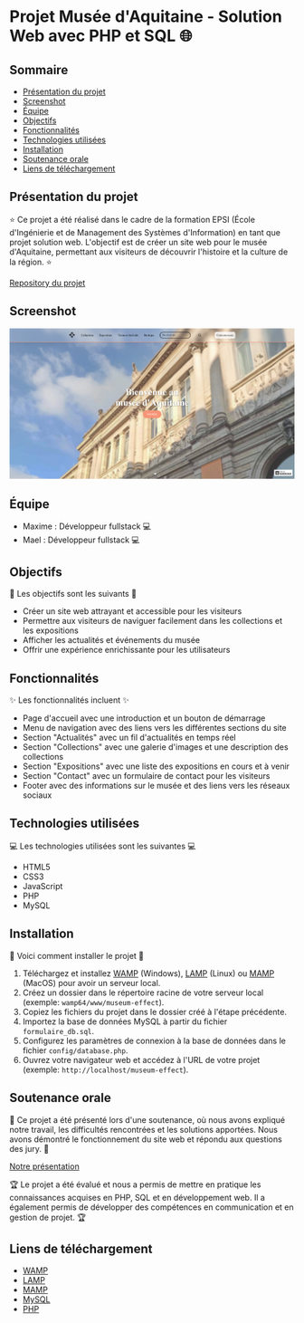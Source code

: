 # Projet Musée d'Aquitaine - Solution Web avec PHP et SQL :globe_with_meridians:

## Sommaire
- [Présentation du projet](#Présentation-du-projet)
- [Screenshot](#Screenshot)
- [Équipe](#Équipe)
- [Objectifs](#Objectifs)
- [Fonctionnalités](#Fonctionnalités)
- [Technologies utilisées](#Technologies-utilisées)
- [Installation](#Installation)
- [Soutenance orale](#Soutenance-orale)
- [Liens de téléchargement](#Liens-de-téléchargement)

## Présentation du projet
:star: Ce projet a été réalisé dans le cadre de la formation EPSI (École d'Ingénierie et de Management des Systèmes d'Information) en tant que projet solution web. L'objectif est de créer un site web pour le musée d'Aquitaine, permettant aux visiteurs de découvrir l'histoire et la culture de la région. :star:

[Repository du projet](https://github.com/AirKyzzZ/museum-effect)

## Screenshot

![Screenshot de l'index du site](templates/images/screenshot.png)

## Équipe
- Maxime : Développeur fullstack :computer:
- Mael : Développeur fullstack :computer:

## Objectifs
:dart: Les objectifs sont les suivants :dart:
- Créer un site web attrayant et accessible pour les visiteurs
- Permettre aux visiteurs de naviguer facilement dans les collections et les expositions
- Afficher les actualités et événements du musée
- Offrir une expérience enrichissante pour les utilisateurs

## Fonctionnalités
:sparkles: Les fonctionnalités incluent :sparkles:
- Page d'accueil avec une introduction et un bouton de démarrage
- Menu de navigation avec des liens vers les différentes sections du site
- Section "Actualités" avec un fil d'actualités en temps réel
- Section "Collections" avec une galerie d'images et une description des collections
- Section "Expositions" avec une liste des expositions en cours et à venir
- Section "Contact" avec un formulaire de contact pour les visiteurs
- Footer avec des informations sur le musée et des liens vers les réseaux sociaux

## Technologies utilisées
:computer: Les technologies utilisées sont les suivantes :computer:
- HTML5
- CSS3
- JavaScript
- PHP
- MySQL

## Installation
:wrench: Voici comment installer le projet :wrench:
1. Téléchargez et installez [WAMP](https://www.wampserver.com/) (Windows), [LAMP](https://www.apachefriends.org/index.php) (Linux) ou [MAMP](https://www.mamp.info/) (MacOS) pour avoir un serveur local.
2. Créez un dossier dans le répertoire racine de votre serveur local (exemple: `wamp64/www/museum-effect`).
3. Copiez les fichiers du projet dans le dossier créé à l'étape précédente.
4. Importez la base de données MySQL à partir du fichier `formulaire_db.sql`.
5. Configurez les paramètres de connexion à la base de données dans le fichier `config/database.php`.
6. Ouvrez votre navigateur web et accédez à l'URL de votre projet (exemple: `http://localhost/museum-effect`).

## Soutenance orale
:microphone: Ce projet a été présenté lors d'une soutenance, où nous avons expliqué notre travail, les difficultés rencontrées et les solutions apportées. Nous avons démontré le fonctionnement du site web et répondu aux questions des jury. :microphone:

[Notre présentation](https://www.canva.com/design/DAGZQ4FKEQo/MMGgV4O24i6EulG0mot_vw/edit?utm_content=DAGZQ4FKEQo&utm_campaign=designshare&utm_medium=link2&utm_source=sharebutton)

:trophy: Le projet a été évalué et nous a permis de mettre en pratique les connaissances acquises en PHP, SQL et en développement web. Il a également permis de développer des compétences en communication et en gestion de projet. :trophy:

## Liens de téléchargement
- [WAMP](https://www.wampserver.com/download-wampserver/)
- [LAMP](https://www.apachefriends.org/download.html)
- [MAMP](https://www.mamp.info/downloads/)
- [MySQL](https://dev.mysql.com/downloads/)
- [PHP](https://www.php.net/downloads.php)